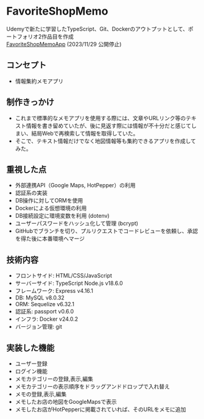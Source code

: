 # FavoriteShopMemo

Udemyで新たに学習したTypeScript、Git、Dockerのアウトプットとして、ポートフォリオ2作品目を作成  
[FavoriteShopMemoApp](http://favorite-shop-memo.com) (2023/11/29 公開停止)

## コンセプト

- 情報集約メモアプリ

## 制作きっかけ

- これまで標準的なメモアプリを使用する際には、文章やURLリンク等のテキスト情報を書き留めていたが、後に見返す際には情報が不十分だと感じてしまい、結局Webで再検索して情報を取得していた。
- そこで、テキスト情報だけでなく地図情報等も集約できるアプリを作成してみた。

## 重視した点

- 外部連携API（Google Maps, HotPepper）の利用
- 認証系の実装
- DB操作に対してORMを使用
- Dockerによる仮想環境の利用
- DB接続設定に環境変数を利用 (dotenv)
- ユーザーパスワードをハッシュ化して管理 (bcrypt)
- GitHubでブランチを切り、プルリクエストでコードレビューを依頼し、承認を得た後に本番環境へマージ

## 技術内容

- フロントサイド: HTML/CSS/JavaScript
- サーバーサイド: TypeScript Node.js v18.6.0
- フレームワーク: Express v4.16.1
- DB: MySQL v8.0.32
- ORM: Sequelize v6.32.1
- 認証系: passport v0.6.0
- インフラ: Docker v24.0.2
- バージョン管理: git

## 実装した機能
- ユーザー登録
- ログイン機能
- メモカテゴリーの登録,表示,編集
- メモカテゴリーの表示順序をドラッグアンドドロップで入れ替え
- メモの登録,表示,編集
- メモしたお店の地図をGoogleMapsで表示
- メモしたお店がHotPepperに掲載されていれば、そのURLをメモに追加
